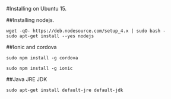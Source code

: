 #Installing on Ubuntu 15.

##Installing nodejs.

    wget -qO- https://deb.nodesource.com/setup_4.x | sudo bash -
    sudo apt-get install --yes nodejs

##Ionic and cordova

    sudo npm install -g cordova 

    sudo npm install -g ionic

##Java JRE JDK

    sudo apt-get install default-jre default-jdk



